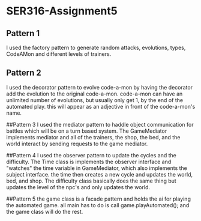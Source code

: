 # SER316-Assignment5

## Pattern 1
I used the factory pattern to generate random attacks, evolutions, types, CodeAMon and different 
levels of trainers.

## Pattern 2
I used the decorator pattern to evolve code-a-mon by having the decorator add the evolution to
the original code-a-mon. code-a-mon can have an unlimited number of evolutions, but usually only
get 1, by the end of the automated play. this will appear as an adjective in front of the 
code-a-mon's name.

##Pattern 3
I used the mediator pattern to haddle object communication for battles which will be on a turn
based system. The GameMediator implements mediator and all of the trainers, the shop, the bed, and 
the world interact by sending requests to the game mediator.

##Pattern 4
I used the observer pattern to update the cycles and the difficulty. The Time class is implements
the observer interface and "watches" the time variable in GameMediator, which also implements the
subject interface. the time then creates a new cycle and updates the world, bed, and shop.
The difficulty class basically does the same thing but updates the level of the npc's and only
updates the world.

##Pattern 5
the game class is a facade pattern and holds the ai for playing the automated game. all main has to 
do is call game.playAutomated(); and the game class will do the rest.